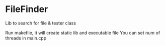 # FileFinder
Lib to search for file &amp; tester class

Run makefile, it will create static lib and executable file
You can set num of threads in main.cpp
